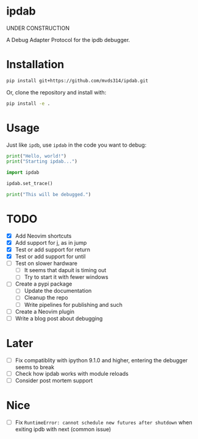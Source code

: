 # ipdab

UNDER CONSTRUCTION

A Debug Adapter Protocol for the ipdb debugger.

# Installation

```bash
pip install git+https://github.com/mvds314/ipdab.git
```

Or, clone the repository and install with:

```bash
pip install -e .
```

# Usage

Just like `ipdb`, use `ipdab` in the code you want to debug:

```python
print("Hello, world!")
print("Starting ipdab...")

import ipdab

ipdab.set_trace()

print("This will be debugged.")
```

# TODO

- [x] Add Neovim shortcuts
- [x] Add support for j, as in jump
- [x] Test or add support for return
- [x] Test or add support for until
- [ ] Test on slower hardware
  - [ ] It seems that dapuit is timing out
  - [ ] Try to start it with fewer windows
- [ ] Create a pypi package
  - [ ] Update the documentation
  - [ ] Cleanup the repo
  - [ ] Write pipelines for publishing and such
- [ ] Create a Neovim plugin
- [ ] Write a blog post about debugging

# Later

- [ ] Fix compatiblity with ipython 9.1.0 and higher, entering the debugger seems to break
- [ ] Check how ipdab works with module reloads
- [ ] Consider post mortem support

# Nice

- [ ] Fix `RuntimeError: cannot schedule new futures after shutdown` when exiting ipdb with next (common issue)
